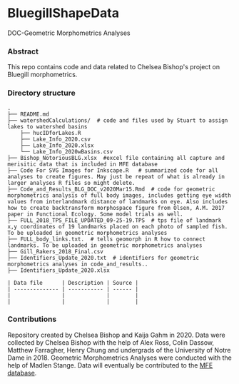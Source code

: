 # BluegillShapeData
DOC-Geometric Morphometrics Analyses

### Abstract
This repo contains code and data related to Chelsea Bishop's project on Bluegill morphometrics.

### Directory structure

```
.
├── README.md
├── watershedCalculations/  # code and files used by Stuart to assign lakes to watershed basins
    ├── hucIDforLakes.R
    ├── Lake_Info_2020.csv
    ├── Lake_Info_2020.xlsx
    └── Lake_Info_2020wBasins.csv
├── Bishop_NotoriousBLG.xlsx  #excel file containing all capture and merisitic data that is included in MFE database
├── Code For SVG Images for Inkscape.R   # summarized code for all analyses to create figures. May just be repeat of what is already in larger analyses R files so might delete. 
├── Code_and_Results_BLG_DOC_v2020Mar15.Rmd  # code for geometric morphometrics analysis of full body images, includes getting eye width values from interlandmark distance of landmarks on eye. Also includes how to create backtransform morphospace figure from Olsen, A.M. 2017 paper in Functional Ecology. Some model trials as well. 
├── FULL_2018_TPS_FILE_UPDATED_09-25-19.TPS  # tps file of landmark x,y coordinates of 19 landmarks placed on each photo of sampled fish. To be uploaded in geometric morphometrics analyses
├── FULL_body_links.txt.  # tells geomorph in R how to connect landmarks. To be uploaded in geometric morphometrics analyses
├── Gill_Rakers_2018_Final.csv 
├── Identifiers_Update_2020.txt  # identifiers for geometric morphometrics analyses in code_and_results..
├── Identifiers_Update_2020.xlsx
```

```
| Data file      | Description | Source |
| -------------- | ----------- | ------ |
|                |             |        |
|                |             |        |
```

### Contributions
Repository created by Chelsea Bishop and Kaija Gahm in 2020. Data were collected by Chelsea Bishop with the help of Alex Ross, Colin Dassow, Matthew Farragher, Henry Chung and undergrads of the University of Notre Dame in 2018. Geometric Morphometrics Analyses were conducted with the help of Madlen Stange. Data will eventually be contributed to the [MFE database](https://figshare.com/articles/MFE_database_Data_from_ecosystem_ecology_research_by_Jones_Solomon_and_collaborators_on_the_ecology_and_biogeochemistry_of_lakes_and_lake_organisms_in_the_Upper_Midwest_USA/7438598). 
